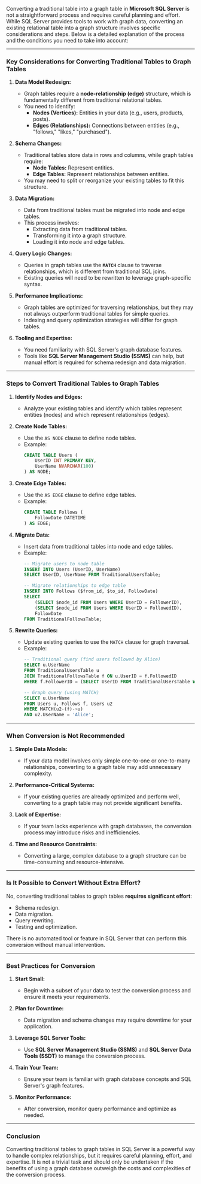 Converting a traditional table into a graph table in **Microsoft SQL Server** is not a straightforward process and requires careful planning and effort. While SQL Server provides tools to work with graph data, converting an existing relational table into a graph structure involves specific considerations and steps. Below is a detailed explanation of the process and the conditions you need to take into account:

---

### **Key Considerations for Converting Traditional Tables to Graph Tables**

1. **Data Model Redesign:**
   - Graph tables require a **node-relationship (edge)** structure, which is fundamentally different from traditional relational tables.
   - You need to identify:
     - **Nodes (Vertices):** Entities in your data (e.g., users, products, posts).
     - **Edges (Relationships):** Connections between entities (e.g., "follows," "likes," "purchased").

2. **Schema Changes:**
   - Traditional tables store data in rows and columns, while graph tables require:
     - **Node Tables:** Represent entities.
     - **Edge Tables:** Represent relationships between entities.
   - You may need to split or reorganize your existing tables to fit this structure.

3. **Data Migration:**
   - Data from traditional tables must be migrated into node and edge tables.
   - This process involves:
     - Extracting data from traditional tables.
     - Transforming it into a graph structure.
     - Loading it into node and edge tables.

4. **Query Logic Changes:**
   - Queries in graph tables use the **`MATCH`** clause to traverse relationships, which is different from traditional SQL joins.
   - Existing queries will need to be rewritten to leverage graph-specific syntax.

5. **Performance Implications:**
   - Graph tables are optimized for traversing relationships, but they may not always outperform traditional tables for simple queries.
   - Indexing and query optimization strategies will differ for graph tables.

6. **Tooling and Expertise:**
   - You need familiarity with SQL Server's graph database features.
   - Tools like **SQL Server Management Studio (SSMS)** can help, but manual effort is required for schema redesign and data migration.

---

### **Steps to Convert Traditional Tables to Graph Tables**

1. **Identify Nodes and Edges:**
   - Analyze your existing tables and identify which tables represent entities (nodes) and which represent relationships (edges).

2. **Create Node Tables:**
   - Use the `AS NODE` clause to define node tables.
   - Example:
     ```sql
     CREATE TABLE Users (
         UserID INT PRIMARY KEY,
         UserName NVARCHAR(100)
     ) AS NODE;
     ```

3. **Create Edge Tables:**
   - Use the `AS EDGE` clause to define edge tables.
   - Example:
     ```sql
     CREATE TABLE Follows (
         FollowDate DATETIME
     ) AS EDGE;
     ```

4. **Migrate Data:**
   - Insert data from traditional tables into node and edge tables.
   - Example:
     ```sql
     -- Migrate users to node table
     INSERT INTO Users (UserID, UserName)
     SELECT UserID, UserName FROM TraditionalUsersTable;

     -- Migrate relationships to edge table
     INSERT INTO Follows ($from_id, $to_id, FollowDate)
     SELECT 
         (SELECT $node_id FROM Users WHERE UserID = FollowerID),
         (SELECT $node_id FROM Users WHERE UserID = FollowedID),
         FollowDate
     FROM TraditionalFollowsTable;
     ```

5. **Rewrite Queries:**
   - Update existing queries to use the `MATCH` clause for graph traversal.
   - Example:
     ```sql
     -- Traditional query (find users followed by Alice)
     SELECT u.UserName
     FROM TraditionalUsersTable u
     JOIN TraditionalFollowsTable f ON u.UserID = f.FollowedID
     WHERE f.FollowerID = (SELECT UserID FROM TraditionalUsersTable WHERE UserName = 'Alice');

     -- Graph query (using MATCH)
     SELECT u.UserName
     FROM Users u, Follows f, Users u2
     WHERE MATCH(u2-(f)->u)
     AND u2.UserName = 'Alice';
     ```

---

### **When Conversion is Not Recommended**

1. **Simple Data Models:**
   - If your data model involves only simple one-to-one or one-to-many relationships, converting to a graph table may add unnecessary complexity.

2. **Performance-Critical Systems:**
   - If your existing queries are already optimized and perform well, converting to a graph table may not provide significant benefits.

3. **Lack of Expertise:**
   - If your team lacks experience with graph databases, the conversion process may introduce risks and inefficiencies.

4. **Time and Resource Constraints:**
   - Converting a large, complex database to a graph structure can be time-consuming and resource-intensive.

---

### **Is It Possible to Convert Without Extra Effort?**

No, converting traditional tables to graph tables **requires significant effort**:
- Schema redesign.
- Data migration.
- Query rewriting.
- Testing and optimization.

There is no automated tool or feature in SQL Server that can perform this conversion without manual intervention.

---

### **Best Practices for Conversion**

1. **Start Small:**
   - Begin with a subset of your data to test the conversion process and ensure it meets your requirements.

2. **Plan for Downtime:**
   - Data migration and schema changes may require downtime for your application.

3. **Leverage SQL Server Tools:**
   - Use **SQL Server Management Studio (SSMS)** and **SQL Server Data Tools (SSDT)** to manage the conversion process.

4. **Train Your Team:**
   - Ensure your team is familiar with graph database concepts and SQL Server's graph features.

5. **Monitor Performance:**
   - After conversion, monitor query performance and optimize as needed.

---

### **Conclusion**

Converting traditional tables to graph tables in SQL Server is a powerful way to handle complex relationships, but it requires careful planning, effort, and expertise. It is not a trivial task and should only be undertaken if the benefits of using a graph database outweigh the costs and complexities of the conversion process.